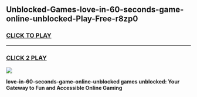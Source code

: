 
## Unblocked-Games-love-in-60-seconds-game-online-unblocked-Play-Free-r8zp0
<h3>
<a href="https://premium76.site?title=love-in-60-seconds-game-online-unblocked&ref=18A1">CLICK TO PLAY</a></h3>
<hr>

<h3>
<a href="https://premium76.site?title=love-in-60-seconds-game-online-unblocked&ref=18A1">CLICK 2 PLAY</a>
  
</h3>

<a href="https://premium76.site?title=love-in-60-seconds-game-online-unblocked&ref=18A1"><img src="https://clearcache.store/games.png"></a>


**love-in-60-seconds-game-online-unblocked games unblocked: Your Gateway to Fun and Accessible Online Gaming**
